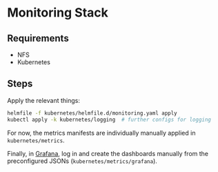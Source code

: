 # Monitoring Stack

## Requirements

- NFS
- Kubernetes

## Steps

Apply the relevant things:

```sh
helmfile -f kubernetes/helmfile.d/monitoring.yaml apply
kubectl apply -k kubernetes/logging  # further configs for logging
```

For now, the metrics manifests are individually manually applied in `kubernetes/metrics`.

Finally, in [Grafana](https://grafana.s.astrid.tech), log in and create the dashboards manually from the preconfigured JSONs (`kubernetes/metrics/grafana`).
